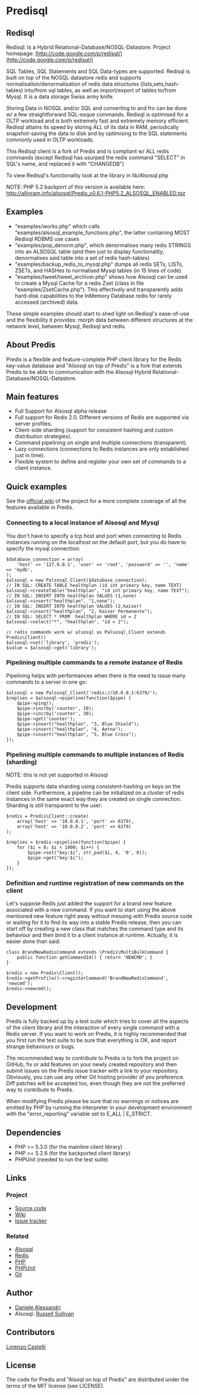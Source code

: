 # Predisql #

## Redisql ##

Redisql: Is a Hybrid Relational-Database/NOSQL-Datastore.
Project homepage: [http://code.google.com/p/redisql/](http://code.google.com/p/redisql/)

SQL Tables, SQL Statements and SQL Data-types are supported. Redisql is built on top of the NOSQL datastore redis and supports normalisation/denormalisation of redis data structures (lists,sets,hash-tables) into/from sql tables, as well as import/export of tables to/from Mysql. It is a data storage Swiss army knife.

Storing Data in NOSQL and/or SQL and converting to and fro can be done w/ a few straightforward SQL-esque commands. Redisql is optimised for a OLTP workload and is both extremely fast and extremely memory efficient. Redisql attains its speed by storing ALL of its data in RAM, periodically snapshot-saving the data to disk and by optimising to the SQL statements commonly used in OLTP workloads.

This Redisql client is a fork of Predis and is compliant w/ ALL redis commands (except Redisql has usurped the redis command "SELECT" in SQL's name, and replaced it with "CHANGEDB")

To view Redisql's functionality look at the library in lib/Alsosql.php

NOTE: PHP 5.2 backport of this version is available here:
      http://allinram.info/alsosql/Predis_v0.6.1-PHP5.2_ALSOSQL_ENABLED.tgz
## Examples ##

- "examples/works.php" which calls "examples/alsosql_example_functions.php", the latter containing MOST Redisql RDBMS use cases
- "examples/pop_denorm.php", which denormalises many redis STRINGS into an ALSOSQL table (and then just to display functionality, denormalises said table into a set of redis hash-tables)
- "examples/backup_redis_to_mysql.php" dumps all redis SETs, LISTs, ZSETs, and HASHes to normalised Mysql tables (in 15 lines of code)
- "examples/tweet/tweet_archiver.php" shows how Alsosql can be used to create a Mysql Cache for a redis Zset (class in file "examples/ZsetCache.php"). This effectively and transparently adds hard-disk capabilities to the InMemory Database redis for rarely accessed (archived) data.

These simple examples should start to shed light on Redisql's ease-of-use and the flexibility it provides: morph data between different structures at the network level, between Mysql, Redisql and redis.

## About Predis ##

Predis is a flexible and feature-complete PHP client library for the Redis key-value database and "Alsosql on top of Predis" is a fork that extends Predis to be able to communication with the Alsosql Hybrid Relational-Database/NOSQL-Datastore.

## Main features ##

- Full Support for Alsosql alpha release
- Full support for Redis 2.0. Different versions of Redis are supported via server profiles.
- Client-side sharding (support for consistent hashing and custom distribution strategies).
- Command pipelining on single and multiple connections (transparent).
- Lazy connections (connections to Redis instances are only established just in time).
- Flexible system to define and register your own set of commands to a client instance.


## Quick examples ##

See the [official wiki](http://wiki.github.com/nrk/predis) of the project for a more 
complete coverage of all the features available in Predis.

### Connecting to a local instance of Alsosql and Mysql ###

You don't have to specify a tcp host and port when connecting to Redis instances running on the localhost on the default port, but you do have to specify the mysql connection:

    $database_connection = array(
        'host' => '127.0.0.1', 'user' => 'root', 'password' => '', 'name' => 'mydb',
    );
    $alsosql = new Palsosql_Client($database_connection);
    // IN SQL: CREATE TABLE healthplan (id int primary key, name TEXT)
    $alsosql->createTable("healthplan", "id int primary key, name TEXT");
    // IN SQL: INSERT INTO healthplan VALUES (1,none)
    $alsosql->insert("healthplan", "1,none");
    // IN SQL: INSERT INTO healthplan VALUES (2,kaiser)
    $alsosql->insert("healthplan", "2, Kaiser Permanente");
    // IN SQL: SELECT * FROM  healthplan WHERE id = 2
    $alsosql->select("*", "healthplan", "id = 2");

    // redis commands work w/ alsosql as Palsosql_Client extends Predis\Client()
    $alsosql->set('library', 'predis');
    $value = $alsosql->get('library');


### Pipelining multiple commands to a remote instance of Redis ##

Pipelining helps with performances when there is the need to issue many commands 
to a server in one go:

    $alsosql = new Palsosql_Client('redis://10.0.0.1:6379/');
    $replies = $alsosql->pipeline(function($pipe) {
        $pipe->ping();
        $pipe->incrby('counter', 10);
        $pipe->incrby('counter', 30);
        $pipe->get('counter');
        $pipe->insert("healthplan", "3, Blue Shield");
        $pipe->insert("healthplan", "4, Aetna");
        $pipe->insert("healthplan", "5, Blue Cross");
    });


### Pipelining multiple commands to multiple instances of Redis (sharding) ##

NOTE: this is not yet supported in Alsosql

Predis supports data sharding using consistent-hashing on keys on the client side. 
Furthermore, a pipeline can be initialized on a cluster of redis instances in the 
same exact way they are created on single connection. Sharding is still transparent 
to the user:

    $redis = Predis\Client::create(
        array('host' => '10.0.0.1', 'port' => 6379),
        array('host' => '10.0.0.2', 'port' => 6379)
    );

    $replies = $redis->pipeline(function($pipe) {
        for ($i = 0; $i < 1000; $i++) {
            $pipe->set("key:$i", str_pad($i, 4, '0', 0));
            $pipe->get("key:$i");
        }
    });


### Definition and runtime registration of new commands on the client ###

Let's suppose Redis just added the support for a brand new feature associated 
with a new command. If you want to start using the above mentioned new feature 
right away without messing with Predis source code or waiting for it to find 
its way into a stable Predis release, then you can start off by creating a new 
class that matches the command type and its behaviour and then bind it to a 
client instance at runtime. Actually, it is easier done than said:

    class BrandNewRedisCommand extends \Predis\MultiBulkCommand {
        public function getCommandId() { return 'NEWCMD'; }
    }

    $redis = new Predis\Client();
    $redis->getProfile()->registerCommand('BrandNewRedisCommand', 'newcmd');
    $redis->newcmd();


## Development ##

Predis is fully backed up by a test suite which tries to cover all the aspects of the 
client library and the interaction of every single command with a Redis server. If you 
want to work on Predis, it is highly recommended that you first run the test suite to 
be sure that everything is OK, and report strange behaviours or bugs.

The recommended way to contribute to Predis is to fork the project on GitHub, fix or 
add features on your newly created repository and then submit issues on the Predis 
issue tracker with a link to your repository. Obviously, you can use any other Git 
hosting provider of you preference. Diff patches will be accepted too, even though 
they are not the preferred way to contribute to Predis.

When modifying Predis please be sure that no warnings or notices are emitted by PHP 
by running the interpreter in your development environment with the "error_reporting"
variable set to E_ALL | E_STRICT.


## Dependencies ##

- PHP >= 5.3.0 (for the mainline client library)
- PHP >= 5.2.6 (for the backported client library)
- PHPUnit (needed to run the test suite)

## Links ##

### Project ###
- [Source code](http://github.com/JakSprats/predis/)
- [Wiki](http://wiki.github.com/JakSprats/predis/)
- [Issue tracker](http://github.com/JakSprats/predis/issues)

### Related ###
- [Alsosql](http://github.com/JakSprats/Alsosql)
- [Redis](http://code.google.com/p/redis/)
- [PHP](http://php.net/)
- [PHPUnit](http://www.phpunit.de/)
- [Git](http://git-scm.com/)

## Author ##

- [Daniele Alessandri](mailto:suppakilla@gmail.com)
- Alsosql: [Russell Sullivan](mailto:jaksprats@gmail.com)

## Contributors ##

[Lorenzo Castelli](http://github.com/lcastelli)

## License ##

The code for Predis and "Alsoql on top of Predis" are distributed under the terms of the MIT license (see LICENSE).

